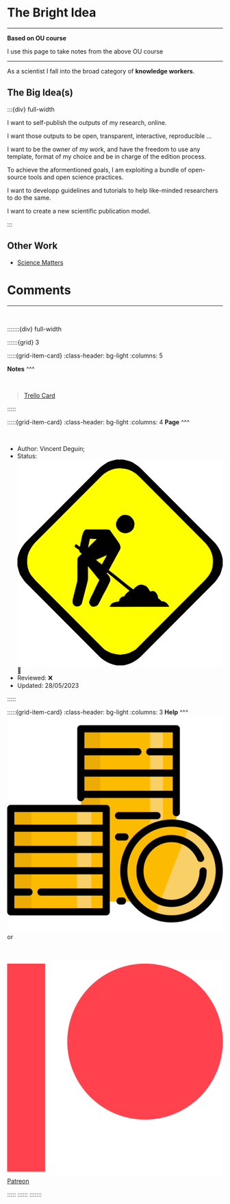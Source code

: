 # The Bright Idea

***

**Based on OU course**

I use this page to take notes from the above OU course

***

As a scientist I fall into the broad category of **knowledge workers**.

## The Big Idea(s)

:::{div} full-width

<p class="emphase">I want to self-publish the outputs of my research, online.</p>

<p class="emphase">I want those outputs to be open, transparent, interactive, reproducible ...</p>

<p class="emphase">I want to be the owner of my work, and have the freedom to use any template, format of my choice and be in charge of the edition process.</p>

<p class="emphase"> To achieve the aformentioned goals, I am exploiting a bundle of open-source tools and open science practices. </p>
    
<p class="emphase">I want to developp guidelines and tutorials to help like-minded researchers to do the same.</p>

<p class="emphase">I want to create a new scientific publication model.</p>

:::



## Other Work

- [Science Matters](https://www.science-matters.eu/)



<h1> Comments </h1>


***

<br>

:::::::{div} full-width

::::::{grid} 3

:::::{grid-item-card}
:class-header: bg-light
:columns: 5

**Notes**
^^^

<br>

<blockquote class="trello-card">
<a href="https://trello.com/c/1DTXSRWe/22-the-bright-idea">Trello Card</a>
</blockquote>
<script src="https://p.trellocdn.com/embed.min.js"></script>

:::::



:::::{grid-item-card}
:class-header: bg-light
:columns: 4
**Page**
^^^

<br>

- Author:  Vincent Deguin;
- Status:  ![flag alt >](../../../_static/Svg_icons/Under_construction.svg)  <span class="hovertext" data-hover="To be Reviewed">🔎</span>
- Reviewed: <span class="hovertext" data-hover="Insert here who has done what">&#x274C;</span>
- Updated: 28/05/2023



   
:::::

:::::{grid-item-card}
:class-header: bg-light
:columns: 3
<span style="float: right">![flag alt >](../../../_static/Svg_icons/coins-money-svgrepo-com.svg)</span>**Help** 
^^^

<br>

<script type='text/javascript' src='https://storage.ko-fi.com/cdn/widget/Widget_2.js'></script><script type='text/javascript'>kofiwidget2.init('Buy me a coffee', '#317315', 'O4O6EZO78');kofiwidget2.draw();</script> 

<br>
<br>

or

<br>

![flag alt >](../../../_static/Svg_icons/patreon-svgrepo-com.svg) [Patreon](https://www.patreon.com/Science_for_the_People) 

:::::
::::::
:::::::



<script src="https://utteranc.es/client.js"
        repo="Deugz/nb-master"
        issue-term="pathname"
        theme="github-light"
        crossorigin="anonymous"
        async>
</script>




